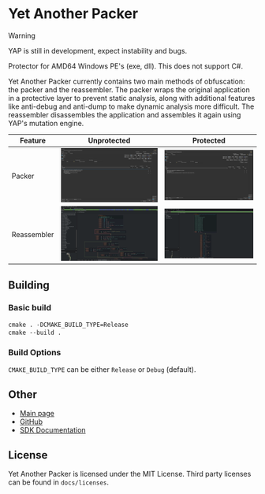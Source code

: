 # Yet Another Packer

> [!WARNING]
> YAP is still in development, expect instability and bugs.

Protector for AMD64 Windows PE's (exe, dll). This does not support C#.

Yet Another Packer currently contains two main methods of obfuscation: the packer and the reassembler. The packer wraps the original application in a protective layer to prevent static analysis, along with additional features like anti-debug and anti-dump to make dynamic analysis more difficult. The reassembler disassembles the application and assembles it again using YAP's mutation engine.

| Feature     | Unprotected                              |                              Protected |
|-------------|------------------------------------------|----------------------------------------|
| Packer      | ![Unprotected packer](docs/packer_o.png) | ![Protected packer](docs/packer_a.png) |
| Reassembler | ![Unprotected reasm](docs/reasm_o.png)   | ![Protected reasm](docs/reasm_a.png)   |



## Building

### Basic build

```
cmake . -DCMAKE_BUILD_TYPE=Release
cmake --build .
```

### Build Options

`CMAKE_BUILD_TYPE` can be either `Release` or `Debug` (default).


## Other

- [Main page](https://undisassemble.dev/yap)
- [GitHub](https://github.com/undisassemble/yap)
- [SDK Documentation](https://undisassemble.dev/yap/docs/yap_8h.html)


## License

Yet Another Packer is licensed under the MIT License. Third party licenses can be found in `docs/licenses`.